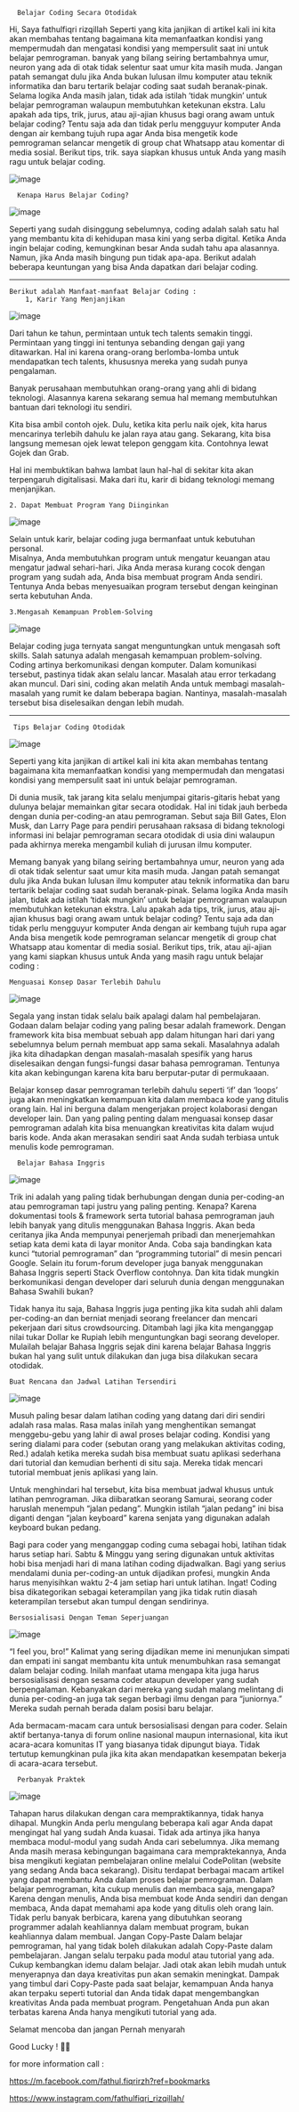       Belajar Coding Secara Otodidak

Hi, Saya fathulfiqri rizqillah Seperti yang kita janjikan di artikel kali ini kita akan membahas tentang bagaimana kita memanfaatkan kondisi yang mempermudah dan mengatasi kondisi yang mempersulit saat ini untuk belajar pemrograman.
banyak yang bilang seiring bertambahnya umur, neuron yang ada di otak tidak selentur saat umur kita masih muda. Jangan patah semangat dulu jika Anda bukan lulusan ilmu komputer atau teknik informatika dan baru tertarik belajar coding saat sudah beranak-pinak. Selama logika Anda masih jalan, tidak ada istilah ‘tidak mungkin’ untuk belajar pemrograman walaupun membutuhkan ketekunan ekstra. Lalu apakah ada tips, trik, jurus, atau aji-ajian khusus bagi orang awam untuk belajar coding? Tentu saja ada dan tidak perlu mengguyur komputer Anda dengan air kembang tujuh rupa agar Anda bisa mengetik kode pemrograman selancar mengetik di group chat Whatsapp atau komentar di media sosial. Berikut tips, trik. saya siapkan khusus untuk Anda yang masih ragu untuk belajar coding.

![image](https://user-images.githubusercontent.com/101205923/159151471-6e69cb0f-7417-494b-84a3-41e9f8434704.png)

      Kenapa Harus Belajar Coding?  
    
   ![image](https://user-images.githubusercontent.com/101205923/159151840-28a99c90-d86d-45ec-9615-de3078049f63.png)
   
Seperti yang sudah disinggung sebelumnya, coding adalah salah satu hal yang membantu kita di kehidupan masa kini yang serba digital. 
Ketika Anda ingin belajar coding, kemungkinan besar Anda sudah tahu apa alasannya. Namun, jika Anda masih bingung pun tidak apa-apa. Berikut adalah beberapa keuntungan yang bisa Anda dapatkan dari belajar coding.

_______________________________________________________________________________________________________________________________________________________________________
      
	Berikut adalah Manfaat-manfaat Belajar Coding :
      	1, Karir Yang Menjanjikan

   ![image](https://user-images.githubusercontent.com/101205923/159151874-a5da3fff-55f9-4f93-b86b-f136d00fe6b9.png)

Dari tahun ke tahun, permintaan untuk tech talents semakin tinggi. Permintaan yang tinggi ini tentunya sebanding dengan gaji yang ditawarkan. Hal ini karena orang-orang berlomba-lomba untuk mendapatkan tech talents, khususnya mereka yang sudah punya pengalaman.

Banyak perusahaan membutuhkan orang-orang yang ahli di bidang teknologi. Alasannya karena sekarang semua hal memang membutuhkan bantuan dari teknologi itu sendiri.

Kita bisa ambil contoh ojek. Dulu, ketika kita perlu naik ojek, kita harus mencarinya terlebih dahulu ke jalan raya atau gang. Sekarang, kita bisa langsung memesan ojek lewat telepon genggam kita. Contohnya lewat Gojek dan Grab.

Hal ini membuktikan bahwa lambat laun hal-hal di sekitar kita akan terpengaruh digitalisasi. Maka dari itu, karir di bidang teknologi memang menjanjikan.

  	2. Dapat Membuat Program Yang Diinginkan
      
  ![image](https://user-images.githubusercontent.com/101205923/159151785-bd6b1f30-ec85-4319-bb17-623ba31f83ff.png)
  
Selain untuk karir, belajar coding juga bermanfaat untuk kebutuhan personal.  
Misalnya, Anda membutuhkan program untuk mengatur keuangan atau mengatur jadwal sehari-hari. Jika Anda merasa kurang cocok dengan program yang sudah ada, Anda bisa membuat program Anda sendiri. Tentunya Anda bebas menyesuaikan program tersebut dengan keinginan serta kebutuhan Anda.

	3.Mengasah Kemampuan Problem-Solving
      
  ![image](https://user-images.githubusercontent.com/101205923/159151749-26c149dc-1faa-4016-bdfe-c19347608e71.png)
      
Belajar coding juga ternyata sangat menguntungkan untuk mengasah soft skills. Salah satunya adalah mengasah kemampuan problem-solving.
Coding artinya berkomunikasi dengan komputer. Dalam komunikasi tersebut, pastinya tidak akan selalu lancar. Masalah atau error terkadang akan muncul.
Dari sini, coding akan melatih Anda untuk membagi masalah-masalah yang rumit ke dalam beberapa bagian. Nantinya, masalah-masalah tersebut bisa diselesaikan dengan lebih mudah.


_______________________________________________________________________________________________________________________________________________________________________ 

     Tips Belajar Coding Otodidak
	
![image](https://user-images.githubusercontent.com/101205923/159151669-cc23d3df-2cdf-44ce-add6-ef701ed91a1b.png)

      
Seperti yang kita janjikan di artikel kali ini kita akan membahas tentang bagaimana kita memanfaatkan kondisi yang mempermudah dan mengatasi kondisi yang mempersulit saat ini untuk belajar pemrograman.

Di dunia musik, tak jarang kita selalu menjumpai gitaris-gitaris hebat yang dulunya belajar memainkan gitar secara otodidak. Hal ini tidak jauh berbeda dengan dunia per-coding-an atau pemrograman. Sebut saja Bill Gates, Elon Musk, dan Larry Page para pendiri perusahaan raksasa di bidang teknologi informasi ini belajar pemrograman secara otodidak di usia dini walaupun pada akhirnya mereka mengambil kuliah di jurusan ilmu komputer.

Memang banyak yang bilang seiring bertambahnya umur, neuron yang ada di otak tidak selentur saat umur kita masih muda. Jangan patah semangat dulu jika Anda bukan lulusan ilmu komputer atau teknik informatika dan baru tertarik belajar coding saat sudah beranak-pinak. Selama logika Anda masih jalan, tidak ada istilah ‘tidak mungkin’ untuk belajar pemrograman walaupun membutuhkan ketekunan ekstra. Lalu apakah ada tips, trik, jurus, atau aji-ajian khusus bagi orang awam untuk belajar coding? Tentu saja ada dan tidak perlu mengguyur komputer Anda dengan air kembang tujuh rupa agar Anda bisa mengetik kode pemrograman selancar mengetik di group chat Whatsapp atau komentar di media sosial. Berikut tips, trik, atau aji-ajian yang kami siapkan khusus untuk Anda yang masih ragu untuk belajar coding :

	Menguasai Konsep Dasar Terlebih Dahulu

![image](https://user-images.githubusercontent.com/101205923/159152815-ac68f607-d65c-4140-a6e7-159a27ed94e0.png)

Segala yang instan tidak selalu baik apalagi dalam hal pembelajaran. Godaan dalam belajar coding yang paling besar adalah framework. Dengan framework kita bisa membuat sebuah app dalam hitungan hari dari yang sebelumnya belum pernah membuat app sama sekali. Masalahnya adalah jika kita dihadapkan dengan masalah-masalah spesifik yang harus diselesaikan dengan fungsi-fungsi dasar bahasa pemrograman. Tentunya kita akan kebingungan karena kita baru berputar-putar di permukaaan.

Belajar konsep dasar pemrograman terlebih dahulu seperti ‘if’ dan ‘loops’ juga akan meningkatkan kemampuan kita dalam membaca kode yang ditulis orang lain. Hal ini berguna dalam mengerjakan project kolaborasi dengan developer lain. Dan yang paling penting dalam menguasai konsep dasar pemrograman adalah kita bisa menuangkan kreativitas kita dalam wujud baris kode. Anda akan merasakan sendiri saat Anda sudah terbiasa untuk menulis kode pemrograman.

      Belajar Bahasa Inggris
	
![image](https://user-images.githubusercontent.com/101205923/159151987-4074bebf-92df-43fa-b5ab-8ca04627602b.png)

Trik ini adalah yang paling tidak berhubungan dengan dunia per-coding-an atau pemrograman tapi justru yang paling penting. Kenapa? Karena dokumentasi tools & framework serta tutorial bahasa pemrograman jauh lebih banyak yang ditulis menggunakan Bahasa Inggris. Akan beda ceritanya jika Anda mempunyai penerjemah pribadi dan menerjemahkan setiap kata demi kata di layar monitor Anda. Coba saja bandingkan kata kunci “tutorial pemrograman” dan “programming tutorial” di mesin pencari Google. Selain itu forum-forum developer juga banyak menggunakan Bahasa Inggris seperti Stack Overflow contohnya. Dan kita tidak mungkin berkomunikasi dengan developer dari seluruh dunia dengan menggunakan Bahasa Swahili bukan?

Tidak hanya itu saja, Bahasa Inggris juga penting jika kita sudah ahli dalam per-coding-an dan berniat menjadi seorang freelancer dan mencari pekerjaan dari situs crowdsourcing. Ditambah lagi jika kita menganggap nilai tukar Dollar ke Rupiah lebih menguntungkan bagi seorang developer. Mulailah belajar Bahasa Inggris sejak dini karena belajar Bahasa Inggris bukan hal yang sulit untuk dilakukan dan juga bisa dilakukan secara otodidak.

	Buat Rencana dan Jadwal Latihan Tersendiri
	
![image](https://user-images.githubusercontent.com/101205923/159153012-73a1c181-9399-4f94-940f-c8c66151c5a6.png)
	
Musuh paling besar dalam latihan coding yang datang dari diri sendiri adalah rasa malas. Rasa malas inilah yang menghentikan semangat menggebu-gebu yang lahir di awal proses belajar coding. Kondisi yang sering dialami para coder (sebutan orang yang melakukan aktivitas coding, Red.) adalah ketika mereka sudah bisa membuat suatu aplikasi sederhana dari tutorial dan kemudian berhenti di situ saja. Mereka tidak mencari tutorial membuat jenis aplikasi yang lain.

Untuk menghindari hal tersebut, kita bisa membuat jadwal khusus untuk latihan pemrograman. Jika diibaratkan seorang Samurai, seorang coder haruslah menempuh “jalan pedang”. Mungkin istilah “jalan pedang” ini bisa diganti dengan “jalan keyboard” karena senjata yang digunakan adalah keyboard bukan pedang.

Bagi para coder yang menganggap coding cuma sebagai hobi, latihan tidak harus setiap hari. Sabtu & Minggu yang sering digunakan untuk aktivitas hobi bisa menjadi hari di mana latihan coding dijadwalkan. Bagi yang serius mendalami dunia per-coding-an untuk dijadikan profesi, mungkin Anda harus menyisihkan waktu 2-4 jam setiap hari untuk latihan. Ingat! Coding bisa dikategorikan sebagai keterampilan yang jika tidak rutin diasah keterampilan tersebut akan tumpul dengan sendirinya.

	Bersosialisasi Dengan Teman Seperjuangan
	
![image](https://user-images.githubusercontent.com/101205923/159153160-508639ef-3ad6-4d2b-8cce-95d0da0fa908.png)

“I feel you, bro!” Kalimat yang sering dijadikan meme ini menunjukan simpati dan empati ini sangat membantu kita untuk menumbuhkan rasa semangat dalam belajar coding. Inilah manfaat utama mengapa kita juga harus bersosialisasi dengan sesama coder ataupun developer yang sudah berpengalaman. Kebanyakan dari mereka yang sudah malang melintang di dunia per-coding-an juga tak segan berbagi ilmu dengan para “juniornya.” Mereka sudah pernah berada dalam posisi baru belajar.

Ada bermacam-macam cara untuk bersosialisasi dengan para coder. Selain aktif bertanya-tanya di forum online nasional maupun internasional, kita ikut acara-acara komunitas IT yang biasanya tidak dipungut biaya. Tidak tertutup kemungkinan pula jika kita akan mendapatkan kesempatan bekerja di acara-acara tersebut.

      Perbanyak Praktek

![image](https://user-images.githubusercontent.com/101205923/159152129-67a53926-d90b-4031-af68-33e7de86ad4f.png)

Tahapan harus dilakukan dengan cara mempraktikannya, tidak hanya dihapal. Mungkin Anda perlu mengulang beberapa kali agar Anda dapat mengingat hal yang sudah Anda kuasai. Tidak ada artinya jika hanya membaca modul-modul yang sudah Anda cari sebelumnya. Jika memang Anda masih merasa kebingungan bagaimana cara mempraktekannya, Anda bisa mengikuti kegiatan pembelajaran online melalui CodePolitan (website yang sedang Anda baca sekarang). Disitu terdapat berbagai macam artikel yang dapat membantu Anda dalam proses belajar pemrograman.
Dalam belajar pemrograman, kita cukup menulis dan membaca saja, mengapa? Karena dengan menulis, Anda bisa membuat kode Anda sendiri dan dengan membaca, Anda dapat memahami apa kode yang ditulis oleh orang lain. Tidak perlu banyak berbicara, karena yang dibutuhkan seorang programmer adalah keahliannya dalam membuat program, bukan keahliannya dalam membual.
Jangan Copy-Paste
Dalam belajar pemrograman, hal yang tidak boleh dilakukan adalah Copy-Paste dalam pembelajaran. Jangan selalu terpaku pada modul atau tutorial yang ada. Cukup kembangkan idemu dalam belajar. Jadi otak akan lebih mudah untuk menyerapnya dan daya kreativitas pun akan semakin meningkat.
Dampak yang timbul dari Copy-Paste pada saat belajar, kemampuan Anda hanya akan terpaku seperti tutorial dan Anda tidak dapat mengembangkan kreativitas Anda pada membuat program. Pengetahuan Anda pun akan terbatas karena Anda hanya mengikuti tutorial yang ada.

Selamat mencoba dan jangan Pernah menyarah

Good Lucky ! 💎💪

for more information call : 

https://m.facebook.com/fathul.fiqrirzh?ref=bookmarks

https://www.instagram.com/fathulfiqri_rizqillah/


